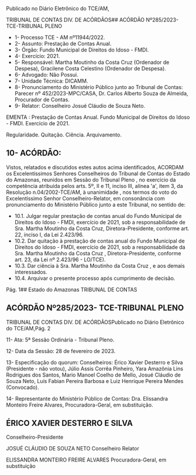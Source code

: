 Publicado  no  Diário  Eletrônico do TCE/AM,

TRIBUNAL DE CONTAS DIV. DE ACÓRDÃOS## ACÓRDÃO Nº285/2023- TCE-TRIBUNAL PLENO

- 1- Processo TCE - AM nº11944/2022.
- 2- Assunto: Prestação de Contas Anual.
- 3- Órgão: Fundo Municipal de Direitos do Idoso - FMDI.
- 4- Exercício: 2021.
- 5- Responsável: Martha  Moutinho  da  Costa  Cruz  (Ordenador  de  Despesa),  Gracilene Costa Celestino (Ordenador de Despesa).
- 6- Advogado: Não Possui.
- 7- Unidade Técnica: DICAMM.
- 8- Pronunciamento  do  Ministério  Público  junto  ao  Tribunal  de  Contas: Parecer  nº 452/2023-MPC/CASA, Dr. Carlos Alberto Souza de Almeida, Procurador de Contas.
- 9- Relator: Conselheiro Josué Cláudio de Souza Neto.

EMENTA : Prestação de Contas Anual. Fundo Municipal de Direitos do Idoso - FMDI. Exercício de 2021.

Regularidade. Quitação. Ciência. Arquivamento.

## 10-  ACÓRDÃO:

Vistos, relatados e discutidos estes autos acima identificados, ACORDAM os Excelentíssimos Senhores Conselheiros do Tribunal de Contas do Estado do Amazonas, reunidos em Sessão do Tribunal Pleno , no exercício da competência atribuída pelos arts. 5º, II e 11, inciso III, alínea 'a', item 3, da Resolução n.04/2002-TCE/AM, à unanimidade , nos termos do voto do Excelentíssimo Senhor Conselheiro-Relator, em consonância com pronunciamento do Ministério Público junto a este Tribunal, no sentido de:

- 10.1. Julgar  regular prestação  de  contas  anual  do  Fundo  Municipal  de Direitos do Idoso - FMDI, exercício de 2021, sob a responsabilidade de Sra.  Martha  Moutinho  da  Costa  Cruz, Diretora-Presidente,  conforme art. 22, inciso I, da Lei 2.423/96.
- 10.2. Dar  quitação à  prestação  de  contas  anual  do  Fundo  Municipal  de Direitos do Idoso - FMDI, exercício de 2021, sob a responsabilidade da Sra. Martha Moutinho da Costa Cruz ,  Diretora-Presidente, conforme art. 23, da Lei nº 2.423/96 - LO/TCE).
- 10.3. Dar ciência à Sra. Martha Moutinho da Costa Cruz ,  e  aos demais interessados.
- 10.4. Arquivar o presente processo após cumprimento de decisão.

Pág. 1## Estado do Amazonas TRIBUNAL DE CONTAS

## ACÓRDÃO Nº285/2023- TCE-TRIBUNAL PLENO

TRIBUNAL DE CONTAS DIV. DE ACÓRDÃOSPublicado  no  Diário  Eletrônico do TCE/AM,Pág. 2

11-  Ata: 5ª Sessão Ordinária - Tribunal Pleno.

12-  Data da Sessão: 28 de fevereiro de 2023.

13-  Especificação do quorum: Conselheiros: Érico Xavier Desterro e Silva (Presidente - não votou),  Júlio  Assis  Corrêa  Pinheiro,  Yara  Amazônia  Lins  Rodrigues  dos  Santos, Mario  Manoel  Coelho  de  Mello,  Josué  Cláudio  de  Souza  Neto,  Luís  Fabian  Pereira Barbosa e Luiz Henrique Pereira Mendes (Convocado).

14-  Representante do Ministério Público de Contas: Dra.  Elissandra  Monteiro  Freire Alvares, Procuradora-Geral, em substituição.

## ÉRICO XAVIER DESTERRO E SILVA

Conselheiro-Presidente

JOSUÉ CLÁUDIO DE SOUZA NETO Conselheiro Relator

ELISSANDRA MONTEIRO FREIRE ALVARES Procuradora-Geral, em substituição